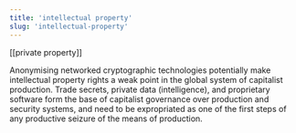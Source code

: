 ```yaml
---
title: 'intellectual property'
slug: 'intellectual-property'
---
```


[[private property]]

Anonymising networked cryptographic technologies potentially make intellectual property rights a weak point in the global system of capitalist production. Trade secrets, private data (intelligence), and proprietary software form the base of capitalist governance over production and security systems, and need to be expropriated as one of the first steps of any productive seizure of the means of production. 